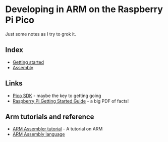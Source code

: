 # Developing in ARM on the Raspberry Pi Pico

Just some notes as I try to grok it.

## Index

* [Getting started](gettingstarted.md)
* [Assembly](assembly.md)

## Links


* [Pico SDK](https://github.com/raspberrypi/pico-sdk) - maybe the key to getting going
* [Raspberry Pi Getting Started Guide](https://datasheets.raspberrypi.org/pico/getting-started-with-pico.pdf) - a big PDF of facts!


## Arm tutorials and reference

* [ARM Assembler tutorial](https://thinkingeek.com/2013/01/09/arm-assembler-raspberry-pi-chapter-1/) - A tutorial on ARM
* [ARM Assembly language](http://bob.cs.sonoma.edu/IntroCompOrg-RPi/frontmatter-1.html)
